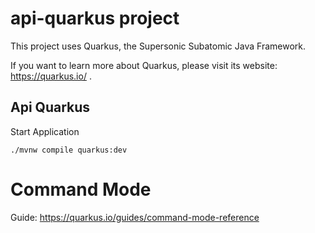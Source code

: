 # api-quarkus project

This project uses Quarkus, the Supersonic Subatomic Java Framework.

If you want to learn more about Quarkus, please visit its website: https://quarkus.io/ .

## Api Quarkus

Start Application
```shell script
./mvnw compile quarkus:dev
```
# Command Mode

Guide: https://quarkus.io/guides/command-mode-reference
